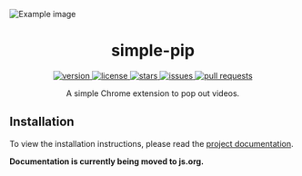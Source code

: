 ![Example image](https://raw.githubusercontent.com/frogweezer/simple-pip/main/screenshot.png)

<h1 align="center">simple-pip</h1>

<p align="center">
  <a href="https://github.com/frogweezer/simple-pip/releases" target="_blank">
    <img alt="version" src="https://img.shields.io/github/v/release/frogweezer/simple-pip?style=for-the-badge" />
  </a>
  <a href="https://github.com/frogweezer/simple-pip/blob/master/LICENSE.md" target="_blank">
    <img alt="license" src="https://img.shields.io/github/license/frogweezer/simple-pip?style=for-the-badge" />
  </a>
  <a href="https://github.com/frogweezer/simple-pip/blob/master/LICENSE.md" target="_blank">
    <img alt="stars" src="https://img.shields.io/github/stars/frogweezer/simple-pip?style=for-the-badge" />
  </a>
  <a href="https://github.com/frogweezer/simple-pip/blob/master/LICENSE.md" target="_blank">
    <img alt="issues" src="https://img.shields.io/github/issues/frogweezer/simple-pip?style=for-the-badge" />
  </a>
  <a href="https://github.com/frogweezer/simple-pip/blob/master/LICENSE.md" target="_blank">
    <img alt="pull requests" src="https://img.shields.io/github/issues-pr/frogweezer/simple-pip?style=for-the-badge" />
  </a>
</p>

<p align="center">A simple Chrome extension to pop out videos.</p>

## Installation

<p>To view the installation instructions, please read the <a href="https://frogweezer.github.io/simple-pip">project documentation</a>.</p>

<b>Documentation is currently being moved to js.org.</b>
